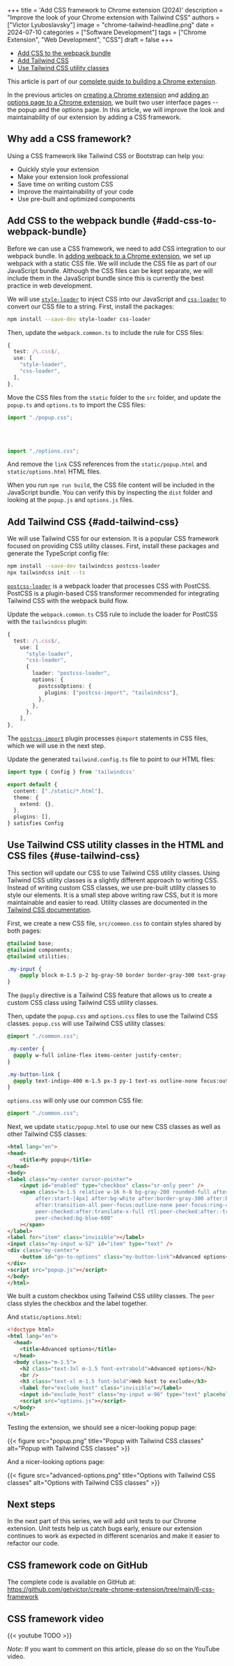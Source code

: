 +++
title = 'Add CSS framework to Chrome extension (2024)'
description = "Improve the look of your Chrome extension with Tailwind CSS"
authors = ["Victor Lyuboslavsky"]
image = "chrome-tailwind-headline.png"
date = 2024-07-10
categories = ["Software Development"]
tags = ["Chrome Extension", "Web Development", "CSS"]
draft = false
+++

- [Add CSS to the webpack bundle](#add-css-to-webpack-bundle)
- [Add Tailwind CSS](#add-tailwind-css)
- [Use Tailwind CSS utility classes](#use-tailwind-css)

This article is part of our [complete guide to building a Chrome extension](../chrome-extension).

In the previous articles on [creating a Chrome extension](../create-chrome-extension) and
[adding an options page to a Chrome extension](../add-options-to-chrome-extension), we built two user interface pages --
the popup and the options page. In this article, we will improve the look and maintainability of our extension by adding
a CSS framework.

## Why add a CSS framework?

Using a CSS framework like Tailwind CSS or Bootstrap can help you:

- Quickly style your extension
- Make your extension look professional
- Save time on writing custom CSS
- Improve the maintainability of your code
- Use pre-built and optimized components

## Add CSS to the webpack bundle {#add-css-to-webpack-bundle}

Before we can use a CSS framework, we need to add CSS integration to our webpack bundle. In
[adding webpack to a Chrome extension](../add-webpack-and-typescript-to-chrome-extension), we set up webpack with a
static CSS file. We will include the CSS file as part of our JavaScript bundle. Although the CSS files can be kept
separate, we will include them in the JavaScript bundle since this is currently the best practice in web development.

We will use [`style-loader`](https://www.npmjs.com/package/style-loader) to inject CSS into our JavaScript and
[`css-loader`](https://www.npmjs.com/package/css-loader) to convert our CSS file to a string. First, install the
packages:

```bash
npm install --save-dev style-loader css-loader
```

Then, update the `webpack.common.ts` to include the rule for CSS files:

```typescript
{
  test: /\.css$/,
  use: [
    "style-loader",
    "css-loader",
  ],
},
```

Move the CSS files from the `static` folder to the `src` folder, and update the `popup.ts` and `options.ts` to import
the CSS files:

```typescript
import "./popup.css";
```

<br /><br />

```typescript
import "./options.css";
```

And remove the `link` CSS references from the `static/popup.html` and `static/options.html` HTML files.

When you run `npm run build`, the CSS file content will be included in the JavaScript bundle. You can verify this by
inspecting the `dist` folder and looking at the `popup.js` and `options.js` files.

## Add Tailwind CSS {#add-tailwind-css}

We will use Tailwind CSS for our extension. It is a popular CSS framework focused on providing CSS utility classes.
First, install these packages and generate the TypeScript config file:

```bash
npm install --save-dev tailwindcss postcss-loader
npx tailwindcss init --ts
```

[`postcss-loader`](https://www.npmjs.com/package/postcss-loader) is a webpack loader that processes CSS with PostCSS.
PostCSS is a plugin-based CSS transformer recommended for integrating Tailwind CSS with the webpack build flow.

Update the `webpack.common.ts` CSS rule to include the loader for PostCSS with the `tailwindcss` plugin:

```typescript
{
  test: /\.css$/,
    use: [
      "style-loader",
      "css-loader",
      {
        loader: "postcss-loader",
        options: {
          postcssOptions: {
            plugins: ["postcss-import", "tailwindcss"],
          },
        },
      },
    ],
},
```

The [`postcss-import`](https://www.npmjs.com/package/postcss-import) plugin processes `@import` statements in CSS files,
which we will use in the next step.

Update the generated `tailwind.config.ts` file to point to our HTML files:

```typescript
import type { Config } from 'tailwindcss'

export default {
  content: ["./static/*.html"],
  theme: {
    extend: {},
  },
  plugins: [],
} satisfies Config
```

## Use Tailwind CSS utility classes in the HTML and CSS files {#use-tailwind-css}

This section will update our CSS to use Tailwind CSS utility classes. Using Tailwind CSS utility classes is a slightly
different approach to writing CSS. Instead of writing custom CSS classes, we use pre-built utility classes to style our
elements. It is a small step above writing raw CSS, but it is more maintainable and easier to read. Utility classes are
documented in the [Tailwind CSS documentation](https://tailwindcss.com/docs/width).

First, we create a new CSS file, `src/common.css` to contain styles shared by both pages:

```css
@tailwind base;
@tailwind components;
@tailwind utilities;

.my-input {
    @apply block m-1.5 p-2 bg-gray-50 border border-gray-300 text-gray-900 text-sm rounded-lg focus:ring-blue-500 focus:border-blue-500;
}
```

The `@apply` directive is a Tailwind CSS feature that allows us to create a custom CSS class using Tailwind CSS utility
classes.

Then, update the `popup.css` and `options.css` files to use the Tailwind CSS classes. `popup.css` will use Tailwind CSS
utility classes:

```css
@import "./common.css";

.my-center {
  @apply w-full inline-flex items-center justify-center;
}

.my-button-link {
  @apply text-indigo-400 m-1.5 px-3 py-1 text-xs outline-none focus:outline-none ease-linear transition-all duration-150;
}
```

`options.css` will only use our common CSS file:

```css
@import "./common.css";
```

Next, we update `static/popup.html` to use our new CSS classes as well as other Tailwind CSS classes:

```html
<html lang="en">
<head>
    <title>My popup</title>
</head>
<body>
<label class="my-center cursor-pointer">
    <input id="enabled" type="checkbox" class="sr-only peer" />
    <span class="m-1.5 relative w-16 h-8 bg-gray-200 rounded-full after:content-[''] after:absolute after:top-0.5
         after:start-[4px] after:bg-white after:border-gray-300 after:border after:rounded-full after:h-7 after:w-7
         after:transition-all peer-focus:outline-none peer-focus:ring-4 peer-focus:ring-blue-300
         peer-checked:after:translate-x-full rtl:peer-checked:after:-translate-x-full peer-checked:after:border-white
         peer-checked:bg-blue-600"
    ></span>
</label>
<label for="item" class="invisible"></label>
<input class="my-input w-52" id="item" type="text" />
<div class="my-center">
    <button id="go-to-options" class="my-button-link">Advanced options</button>
</div>
<script src="popup.js"></script>
</body>
</html>
```

We built a custom checkbox using Tailwind CSS utility classes. The `peer` class styles the checkbox and the label
together.

And `static/options.html`:

```html
<!doctype html>
<html lang="en">
  <head>
    <title>Advanced options</title>
  </head>
  <body class="m-1.5">
    <h2 class="text-3xl m-1.5 font-extrabold">Advanced options</h2>
    <br />
    <h3 class="text-xl m-1.5 font-bold">Web host to exclude</h3>
    <label for="exclude_host" class="invisible"></label>
    <input id="exclude_host" class="my-input w-96" type="text" placeholder="example.com"/>
    <script src="options.js"></script>
  </body>
</html>
```

Testing the extension, we should see a nicer-looking popup page:

{{< figure src="popup.png" title="Popup with Tailwind CSS classes" alt="Popup with Tailwind CSS classes" >}}

And a nicer-looking options page:

{{< figure src="advanced-options.png" title="Options with Tailwind CSS classes" alt="Options with Tailwind CSS classes" >}}

## Next steps

In the next part of this series, we will add unit tests to our Chrome extension. Unit tests help us catch bugs early,
ensure our extension continues to work as expected in different scenarios and make it easier to refactor our code.

## CSS framework code on GitHub

The complete code is available on GitHub at:
https://github.com/getvictor/create-chrome-extension/tree/main/6-css-framework

## CSS framework video

{{< youtube TODO >}}

_Note:_ If you want to comment on this article, please do so on the YouTube video.
